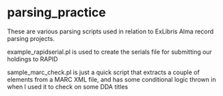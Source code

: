 # parsing_practice
These are various parsing scripts used in relation to ExLibris Alma record parsing projects.

example_rapidserial.pl is used to create the serials file for submitting our holdings to RAPID

sample_marc_check.pl is just a quick script that extracts a couple of elements from a MARC XML file, and has some conditional logic thrown in when I used it to check on some DDA titles
